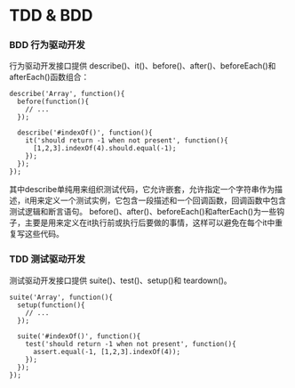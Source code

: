 TDD & BDD
=========

### BDD 行为驱动开发

行为驱动开发接口提供 describe()、it()、before()、after()、beforeEach()和afterEach()函数组合：

```
describe('Array', function(){
  before(function(){
    // ...
  });

  describe('#indexOf()', function(){
    it('should return -1 when not present', function(){
      [1,2,3].indexOf(4).should.equal(-1);
    });
  });
});
```

其中describe单纯用来组织测试代码，它允许嵌套，允许指定一个字符串作为描述，it用来定义一个测试实例，它包含一段描述和一个回调函数，回调函数中包含测试逻辑和断言语句。
before()、after()、beforeEach()和afterEach()为一些钩子，主要是用来定义在it执行前或执行后要做的事情，这样可以避免在每个it中重复写这些代码。

### TDD 测试驱动开发

测试驱动开发接口提供 suite()、test()、setup()和 teardown()。

```
suite('Array', function(){
  setup(function(){
    // ...
  });

  suite('#indexOf()', function(){
    test('should return -1 when not present', function(){
      assert.equal(-1, [1,2,3].indexOf(4));
    });
  });
});
```

